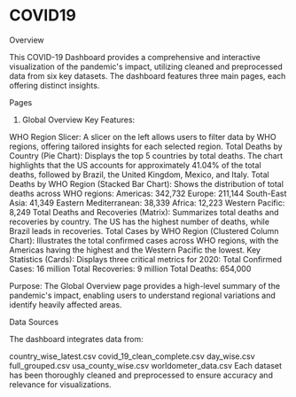 # COVID19

Overview

This COVID-19 Dashboard provides a comprehensive and interactive visualization of the pandemic's impact, utilizing cleaned and preprocessed data from six key datasets. The dashboard features three main pages, each offering distinct insights.

Pages

1. Global Overview
Key Features:

WHO Region Slicer: A slicer on the left allows users to filter data by WHO regions, offering tailored insights for each selected region.
Total Deaths by Country (Pie Chart): Displays the top 5 countries by total deaths. The chart highlights that the US accounts for approximately 41.04% of the total deaths, followed by Brazil, the United Kingdom, Mexico, and Italy.
Total Deaths by WHO Region (Stacked Bar Chart): Shows the distribution of total deaths across WHO regions:
Americas: 342,732
Europe: 211,144
South-East Asia: 41,349
Eastern Mediterranean: 38,339
Africa: 12,223
Western Pacific: 8,249
Total Deaths and Recoveries (Matrix): Summarizes total deaths and recoveries by country. The US has the highest number of deaths, while Brazil leads in recoveries.
Total Cases by WHO Region (Clustered Column Chart): Illustrates the total confirmed cases across WHO regions, with the Americas having the highest and the Western Pacific the lowest.
Key Statistics (Cards): Displays three critical metrics for 2020:
Total Confirmed Cases: 16 million
Total Recoveries: 9 million
Total Deaths: 654,000

Purpose:
The Global Overview page provides a high-level summary of the pandemic's impact, enabling users to understand regional variations and identify heavily affected areas.

Data Sources

The dashboard integrates data from:

country_wise_latest.csv
covid_19_clean_complete.csv
day_wise.csv
full_grouped.csv
usa_county_wise.csv
worldometer_data.csv
Each dataset has been thoroughly cleaned and preprocessed to ensure accuracy and relevance for visualizations.

